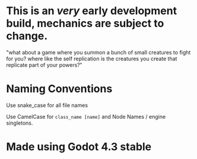# This is an *very* early development build, mechanics are subject to change.

"what about a game where you summon a bunch of small creatures to fight for you? where like the self replication is the creatures you create that replicate part of your powers?"

# Naming Conventions

Use snake_case for all file names

Use CamelCase for `class_name [name]` and Node Names / engine singletons.

# Made using Godot 4.3 stable
